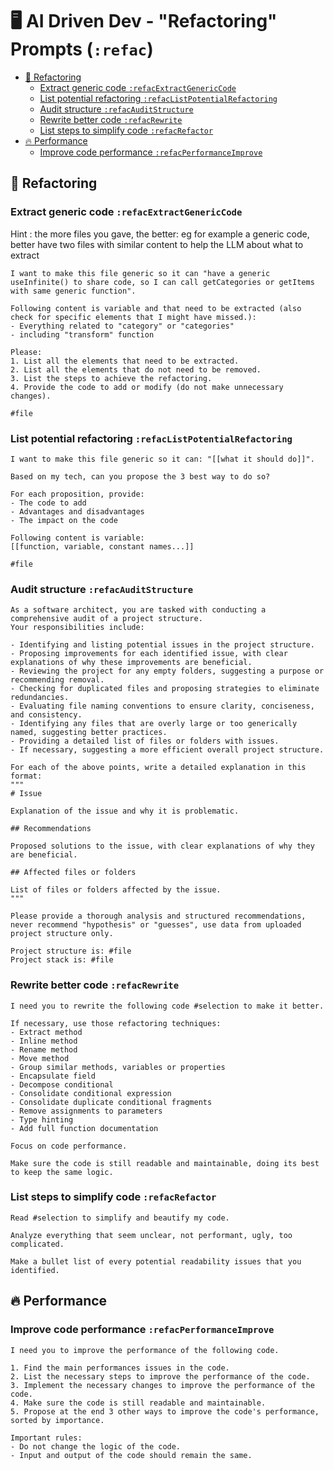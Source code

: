 # 🖥️ AI Driven Dev - "Refactoring" Prompts (`:refac`)

- [🔄 Refactoring](#-refactoring)
  - [Extract generic code `:refacExtractGenericCode`](#extract-generic-code-refacextractgenericcode)
  - [List potential refactoring `:refacListPotentialRefactoring`](#list-potential-refactoring-refaclistpotentialrefactoring)
  - [Audit structure `:refacAuditStructure`](#audit-structure-refacauditstructure)
  - [Rewrite better code `:refacRewrite`](#rewrite-better-code-refacrewrite)
  - [List steps to simplify code `:refacRefactor`](#list-steps-to-simplify-code-refacrefactor)
- [🔥 Performance](#-performance)
  - [Improve code performance `:refacPerformanceImprove`](#improve-code-performance-codeperformanceimprove)

## 🔄 Refactoring

### Extract generic code `:refacExtractGenericCode`

Hint : the more files you gave, the better: eg for example a generic code, better have two files with similar content to help the LLM about what to extract

```text
I want to make this file generic so it can "have a generic useInfinite() to share code, so I can call getCategories or getItems with same generic function".

Following content is variable and that need to be extracted (also check for specific elements that I might have missed.):
- Everything related to "category" or "categories"
- including "transform" function

Please:
1. List all the elements that need to be extracted.
2. List all the elements that do not need to be removed.
3. List the steps to achieve the refactoring.
4. Provide the code to add or modify (do not make unnecessary changes).

#file
```

### List potential refactoring `:refacListPotentialRefactoring`

```text
I want to make this file generic so it can: "[[what it should do]]".

Based on my tech, can you propose the 3 best way to do so?

For each proposition, provide:
- The code to add
- Advantages and disadvantages
- The impact on the code

Following content is variable: 
[[function, variable, constant names...]]

#file
```

### Audit structure `:refacAuditStructure`

```text
As a software architect, you are tasked with conducting a comprehensive audit of a project structure. 
Your responsibilities include:

- Identifying and listing potential issues in the project structure.
- Proposing improvements for each identified issue, with clear explanations of why these improvements are beneficial.
- Reviewing the project for any empty folders, suggesting a purpose or recommending removal.
- Checking for duplicated files and proposing strategies to eliminate redundancies.
- Evaluating file naming conventions to ensure clarity, conciseness, and consistency.
- Identifying any files that are overly large or too generically named, suggesting better practices.
- Providing a detailed list of files or folders with issues.
- If necessary, suggesting a more efficient overall project structure.

For each of the above points, write a detailed explanation in this format:
"""
# Issue

Explanation of the issue and why it is problematic.

## Recommendations

Proposed solutions to the issue, with clear explanations of why they are beneficial.

## Affected files or folders

List of files or folders affected by the issue.
"""

Please provide a thorough analysis and structured recommendations, never recommend "hypothesis" or "guesses", use data from uploaded project structure only.

Project structure is: #file
Project stack is: #file
```

### Rewrite better code `:refacRewrite`

```text
I need you to rewrite the following code #selection to make it better.

If necessary, use those refactoring techniques:
- Extract method
- Inline method
- Rename method
- Move method
- Group similar methods, variables or properties
- Encapsulate field
- Decompose conditional
- Consolidate conditional expression
- Consolidate duplicate conditional fragments
- Remove assignments to parameters
- Type hinting
- Add full function documentation

Focus on code performance.

Make sure the code is still readable and maintainable, doing its best to keep the same logic.
```

### List steps to simplify code `:refacRefactor`

```text
Read #selection to simplify and beautify my code.

Analyze everything that seem unclear, not performant, ugly, too complicated.

Make a bullet list of every potential readability issues that you identified.
```

## 🔥 Performance

### Improve code performance `:refacPerformanceImprove`

```text
I need you to improve the performance of the following code.

1. Find the main performances issues in the code.
2. List the necessary steps to improve the performance of the code.
3. Implement the necessary changes to improve the performance of the code.
4. Make sure the code is still readable and maintainable.
5. Propose at the end 3 other ways to improve the code's performance, sorted by importance.

Important rules:
- Do not change the logic of the code.
- Input and output of the code should remain the same.
```

